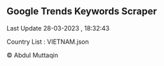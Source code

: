 

## Google Trends Keywords Scraper 
 
Last Update 28-03-2023 , 18:32:43

Country List :
VIETNAM.json



© Abdul Muttaqin 
